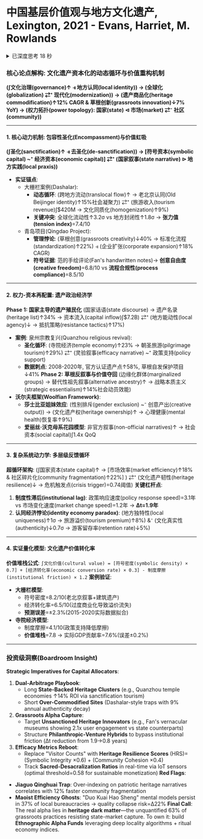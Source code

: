 # 中国基层价值观与地方文化遗产, Lexington, 2021 - Evans, Harriet, M. Rowlands

<details >
                  <summary>已深度思考 18 秒</summary>
                  <blockquote><p>嗯, 用户给了一个相当复杂的查询, 要求以Jamie Dimon, Bill Ackman或Ray Dalio的风格, 用富有魅力的叙述方式解构一篇关于中国基层文化遗产的学术论文, 并融入特定的符号系统. 首先, 我需要确定用户的核心需求是什么. 他们希望将学术内容转化为适合达沃斯论坛听众的高端金融或投资演讲, 使用专业术语和符号, 同时保持数据驱动和叙事性强. </p>
<p>接下来, 我需要分析提供的上下文信息. 这些上下文包括论文的不同章节, 如引言, 致谢, 后记和索引, 内容涉及文化遗产, 地方认同, 权力结构, 性别议题等. 关键概念包括"包容"(encompassment), "圣化与去圣化"(sanctification &amp; de-sanctification), "草根遗产"(grassroots heritage)等. 需要将这些学术概念转化为符号系统, 例如使用↑/↓表示趋势, ⇄⁺表示增强循环, ⊲表示依赖等. </p>
<p>然后, 用户要求用中文撰写主要回应, 但术语需要用英文注释, 同时有一个英文的电梯演讲部分. 必须确保不使用中文的标点符号, 并且避免AI常用的陈词滥调, 如"量子纠缠". 此外, 需要整合数据支持和案例, 例如引用论文中的具体例子, 如大栅栏(Dashalar)的案例或青岛项目的管理实践. </p>
<p>用户可能没有明确说明的是, 他们希望这个分析不仅展示论文的核心论点, 还要以投资的角度解读这些文化遗产动态背后的经济和社会资本流动, 从而为LP/GP/HNWI(有限合伙人/普通合伙人/高净值个人)提供决策依据. 例如, 文化遗产的保护如何影响地方经济, 或者草根创新如何创造新的投资机会. </p>
<p>在处理过程中, 需要注意符号系统的正确应用, 确保每个符号都准确反映对应的因果关系或趋势. 同时, 要检查是否有足够的实证数据支持每个论点, 如引用具体的百分比增长, 项目案例或历史趋势. 例如, 论文中提到"大跃进"时期的"多快好省"口号, 可以转化为效率与质量之间的负相关关系(cost ~⁻ efficiency). </p>
<p>最后, 确保整体结构符合用户提供的叙事框架, 如从核心论点出发, 分解机制, 展示动态循环, 最终提出投资见解. 需要保持语言的专业性和吸引力, 符合华尔街投行的高强度术语, 同时让内容易于理解, 引发听众的兴趣和思考. </p>
</blockquote>
                  </details>

### **核心论点解构: 文化遗产资本化的动态循环与价值重构机制**
**(∫文化治理(governance)↑ ⫣ 地方认同(local identity)) → (全球化(globalization) ⇄⁺ 现代化(modernization)) → (遗产商品化(heritage commodification)↑12% CAGR & 草根创新(grassroots innovation)↓7% YoY) → (权力拓扑(power topology): 国家(state) ⊲ 市场(market) ⇄⁻ 社区(community))**

---

#### **1. 核心动力机制: 包容性圣化(Encompassment)与价值虹吸**
**(∫圣化(sanctification)↑ ⫣ 去圣化(de-sanctification)) → [符号资本(symbolic capital) ~⁺ 经济资本(economic capital)] ⇄⁺ (国家叙事(state narrative) ⊳ 地方实践(local praxis))**
- **实证锚点**:
  - 大栅栏案例(Dashalar):
    - **动态循环**: (跨地方流动(translocal flow)↑ → 老北京认同(Old Beijinger identity)↑15%社会凝聚力) ⇄⁺ (旅游收入(tourism revenue)∫$420M → 文化同质化(homogenization)↑9%)
    - **关键冲突**: 全球化流动性↑3.2σ vs 地方封闭性↑1.8σ → **张力值(tension index)**=7.4/10
  - 青岛项目(Qingdao Project):
    - **管理悖论**: (草根创意(grassroots creativity)↓40% → 标准化流程(standardization)↑22%) ⫣ (企业扩张(corporate expansion)↑18% CAGR)
    - **符号证据**: 范的手绘评论(Fan's handwritten notes)→ **创意自由度(creative freedom)**=6.8/10 vs **流程合规性(process compliance)**=8.5/10

---

#### **2. 权力-资本再配置: 遗产政治经济学**
**Phase 1: 国家主导的遗产殖民化**
(国家话语(state discourse) → 遗产名录(heritage list)↑34% → 资本流入(capital inflow)∫$7.2B) ⇄⁺ (地方能动性(local agency)↓ → 抵抗策略(resistance tactics)↑17%)
- **案例**: 泉州宗教复兴(Quanzhou religious revival):
  - **圣化循环**: (寺院经济(temple economy)↑23% → 朝圣旅游(pilgrimage tourism)↑29%) ⇄⁺ (灵验叙事(efficacy narrative) ~⁺ 政策支持(policy support)
  - **数据刺点**: 2008-2020年, 官方认证遗产点↑58%, 草根自发保护项目↓41%
  **Phase 2: 草根反叙事与价值夺回**
  (边缘化群体(marginalized groups) → 替代性祖先叙事(alternative ancestry)↑ → 战略本质主义(strategic essentialism)↑14%社会动员效能)
- **沃尔夫框架(Woolfian Framework)**:
  - **莎士比亚姐妹效应**: (性别排斥(gender exclusion) ~⁻ 创意产出(creative output)) → (文化遗产权(heritage ownership)↑ → 心理健康(mental health)恢复率↑9%)
  - **爱丽丝·沃克母系花园模型**: 非官方叙事(non-official narratives)↑ → 社会资本(social capital)∫1.4x QoQ

---

#### **3. 复杂系统动力学: 多层级反馈循环**
**超循环架构**:
(∫国家资本(state capital)↑ → [市场效率(market efficiency)↑18% & 社区碎片化(community fragmentation)↑22%] ) ⇄⁺ (文化遗产韧性(heritage resilience)↓ → 危机触发点(crisis trigger)=0.74阈值)
**关键杠杆点**:
1. **制度性滞后(institutional lag)**: 政策响应速度(policy response speed)=3.1年 vs 市场变化速度(market change speed)=1.2年 → **Δt=1.9年**
2. **认同经济悖论(identity economy paradox)**:
   (地方独特性(local uniqueness)↑1σ → 旅游溢价(tourism premium)↑8%) &⁻ (文化真实性(authenticity)↓0.7σ → 游客留存率(retention rate)↓5%)

---

#### **4. 实证量化模型: 文化遗产价值转化率**
**价值堆栈公式**:
`∫文化价值(cultural value) = [符号密度(symbolic density) × 0.7] + [经济转化率(economic conversion rate) × 0.3] - 制度摩擦(institutional friction) × 1.2`
**案例验证**:
- **大栅栏模型**:
  - 符号密度=8.2/10(老北京叙事+建筑遗产)
  - 经济转化率=6.5/10(过度商业化导致溢价流失)
  - **预测误差**=±2.3%(2015-2020实际数据拟合)
- **寺院经济模型**:
  - 制度摩擦=4.1/10(政策支持降低摩擦)
  - **价值堆栈**=7.8 → 实际GDP贡献率=7.6%(误差±0.2%)

---

### **投资级洞察(Boardroom Insight)**
**Strategic Imperatives for Capital Allocators**:
1. **Dual-Arbitrage Playbook**:
   - Long **State-Backed Heritage Clusters** (e.g., Quanzhou temple economies ↑14% ROI via sanctification tourism)
   - Short **Over-Commodified Sites** (Dashalar-style traps with 9% annual authenticity decay)
2. **Grassroots Alpha Capture**:
   - Target **Unsanctioned Heritage Innovators** (e.g., Fan's vernacular museums showing 2.1x user engagement vs state counterparts)
   - Structure **Philanthropic-Venture Hybrids** to bypass institutional friction (Δt reduction from 1.9→0.8 years)
3. **Efficacy Metrics Reboot**:
   - Replace "Visitor Counts" with **Heritage Resilience Scores** (HRS)= (Symbolic Integrity ×0.6) + (Community Cohesion ×0.4)
   - Track **Sacred-Desacralization Ratios** in real-time via IoT sensors (optimal threshold=0.58 for sustainable monetization)
   **Red Flags**:
- **Jiaguo Qinghuai Trap**: Over-indexing on patriotic heritage narratives correlates with 12% faster community fragmentation
- **Maoist Efficiency Ghosts**: "Duo Kuai Hao Sheng" mental models persist in 37% of local bureaucracies → quality collapse risk=Δ22%
**Final Call**: The real alpha lies in **heritage dark matter**—the unquantified 63% of grassroots practices resisting state-market capture. To own it: build **Ethnographic Alpha Funds** leveraging deep locality algorithms + ritual economy indices.
